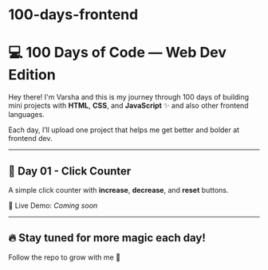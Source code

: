 # 100-days-frontend
# 💻 100 Days of Code — Web Dev Edition

Hey there! I'm Varsha and this is my journey through 100 days of building mini projects with **HTML**, **CSS**, and **JavaScript** ✨ and also other frontend languages.

Each day, I’ll upload one project that helps me get better and bolder at frontend dev.

---

## 🚀 Day 01 - Click Counter

A simple click counter with **increase**, **decrease**, and **reset** buttons.

🔗 Live Demo: *Coming soon*  

---

## 🔥 Stay tuned for more magic each day!  
Follow the repo to grow with me 🌱

